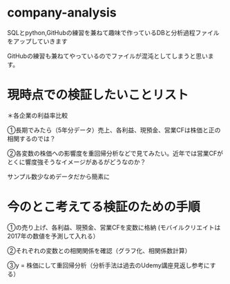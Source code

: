 ﻿# company-analysis
SQLとpython,GitHubの練習を兼ねて趣味で作っているDBと分析過程ファイルをアップしていきます

GitHubの練習も兼ねてやっているのでファイルが混沌としてしまうと思います。

# 現時点での検証したいことリスト
＊各企業の利益率比較

①長期でみたら（5年分データ）売上、各利益、現預金、営業CFは株価と正の相関するのでは？

②各変数の株価への影響度を重回帰分析などで見てみたい。近年では営業CFがとくに響度強そうなイメージがあるがどうなのか？

サンプル数少なめデータだから簡素に

# 今のとこ考えてる検証のための手順

①の売り上げ、各利益、現預金、営業CFを変数に格納 (モバイルクリエイトは2017年の数値を予測して入れる）

②それぞれの変数との相関関係を確認（グラフ化、相関係数計算）　　

③y = 株価にして重回帰分析（分析手法は過去のUdemy講座見返し参考にする）　　
